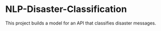 # NLP-Disaster-Classification
This project builds a model for an API that classifies disaster messages.
